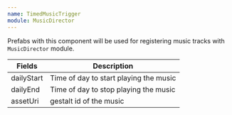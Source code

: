 ```yaml
---
name: TimedMusicTrigger
module: MusicDirector
---
```

Prefabs with this component will be used for registering music tracks with `MusicDirector` module.

| Fields | Description |
|---|---|
| dailyStart | Time of day to start playing the music | 
| dailyEnd | Time of day to stop playing the music | 
| assetUri | gestalt id of the music |